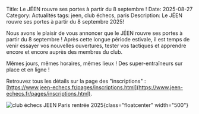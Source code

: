 Title: Le JÉEN rouvre ses portes à partir du 8 septembre !
Date: 2025-08-27
Category: Actualités
tags: jeen, club échecs, paris
Description: Le JÉEN rouvre ses portes à partir du 8 septembre 2025!

Nous avons le plaisir de vous annoncer que le JÉEN rouvre ses portes à partir du 8 septembre ! Après cette longue période estivale, il est temps de venir essayer vos nouvelles ouvertures, tester vos tactiques et apprendre encore et encore auprès des membres du club.

Mêmes jours, mêmes horaires, mêmes lieux ! Des super-entraîneurs sur place et en ligne !

Retrouvez tous les détails sur la page des "inscriptions" : [https://www.jeen-echecs.fr/pages/inscriptions.html](https://www.jeen-echecs.fr/pages/inscriptions.html).

![club échecs JEEN Paris rentrée 2025]({static}/images/2024-09-04_cours.jpg){class="floatcenter" width="500"}

